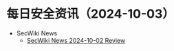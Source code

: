 # 每日安全资讯（2024-10-03）

- SecWiki News
  - [SecWiki News 2024-10-02 Review](http://www.sec-wiki.com/?2024-10-02)
